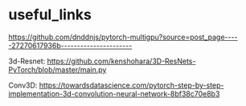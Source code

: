 # useful_links

https://github.com/dnddnjs/pytorch-multigpu?source=post_page-----27270617936b----------------------

3d-Resnet: 
https://github.com/kenshohara/3D-ResNets-PyTorch/blob/master/main.py

Conv3D:
https://towardsdatascience.com/pytorch-step-by-step-implementation-3d-convolution-neural-network-8bf38c70e8b3
